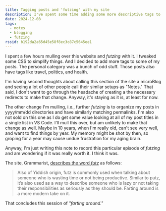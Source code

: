 ```yaml
---
title: Tagging posts and 'futzing' with my site
description: I've spent some time adding some more descriptive tags to my posts. I call this phase of blogging "futzing."
date: 2024-12-08
tags:
  - notes
  - blogging
  - futzing
rssid: b192da2a65d45e58f8ec3c87c5645ee1
---
```


I spent a few hours mulling over this website and _futzing_ with it. I tweaked some CSS to simplify things. And I decided to add more tags to some of my posts. The personal category was a bunch of odd stuff. Those posts also have tags like travel, politics, and health.

I'm having second thoughts about calling this section of the site a microBlog and seeing a lot of other people call their similar setups as "Notes." That said, I don't want to go through the headache of creating a the necessary redirects to make that change. Anyway, it's staying as it is, at least for now.

The other change I'm mulling, i.e., further _futzing_ is to organize my posts in yyyy/mm/dd directories and have similarly matching permalinks. I'm also not sold on this one as I do get some value looking at all of my post titles in a single list in VS Code. I'll mull this over, but am unlikely to make that change as well. Maybe in 10 years, when I'm really old, can't see very well, and want to find things by year. My memory might be shot by then, so groping for a year may cause undue frustration for my aging brain.

Anyway, I'm just writing this note to record this particular episode of _futzing_ and am wondering if it was really worth it. I think it was.

The site, Grammarist, [describes the word _futz_](https://grammarist.com/usage/futz-vs-putz/) as follows:

> Also of Yiddish origin, futz is commonly used when talking about someone who is wasting time or not being productive. Similar to putz, it’s also used as a way to describe someone who is lazy or not taking their responsibilities as seriously as they should be. Farting around is a more modern take on it.

That concludes this session of _"farting around."_
